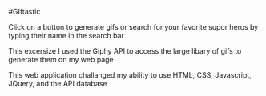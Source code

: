 #GIftastic

Click on a button to generate gifs or search for your favorite supor heros by typing their name in the search bar

This excersize I used the Giphy API to access the large libary of gifs to generate them on my web page

This web application challanged my ability to use HTML, CSS, Javascript, JQuery, and the API database